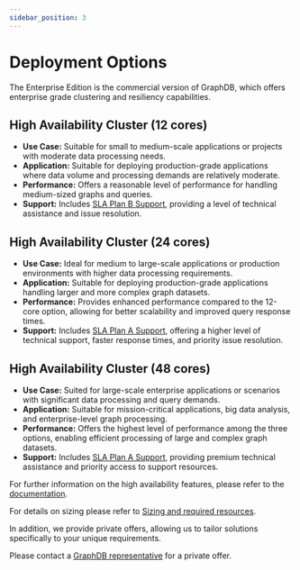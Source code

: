 ```yaml
---
sidebar_position: 3
---
```


# Deployment Options

The Enterprise Edition is the commercial version of GraphDB, which offers enterprise grade clustering 
and resiliency capabilities.

## High Availability Cluster (12 cores)

* **Use Case:** Suitable for small to medium-scale applications or projects with moderate data processing needs.
* **Application:** Suitable for deploying production-grade applications where data volume and processing demands are relatively moderate.
* **Performance:** Offers a reasonable level of performance for handling medium-sized graphs and queries.
* **Support:** Includes [SLA Plan B Support](../support/SUP-002#Definition-of-Premium-Business-Hours-3rd-Level-SLA-Plans), 
  providing a level of technical assistance and issue resolution.

## High Availability Cluster (24 cores)

* **Use Case:** Ideal for medium to large-scale applications or production environments 
  with higher data processing requirements.
* **Application:** Suitable for deploying production-grade applications handling larger and more complex graph datasets.
* **Performance:** Provides enhanced performance compared to the 12-core option, allowing for better scalability 
  and improved query response times.
* **Support:** Includes [SLA Plan A Support](../support/SUP-002#Definition-of-Premium-Business-Hours-3rd-Level-SLA-Plans),
  offering a higher level of technical support, faster response times, and priority issue resolution.

## High Availability Cluster (48 cores)

* **Use Case:** Suited for large-scale enterprise applications or scenarios with significant data processing
  and query demands.
* **Application:** Suitable for mission-critical applications, big data analysis, and enterprise-level graph processing.
* **Performance:** Offers the highest level of performance among the three options, enabling efficient processing 
  of large and complex graph datasets.
* **Support:** Includes [SLA Plan A Support](../support/SUP-002#Definition-of-Premium-Business-Hours-3rd-Level-SLA-Plans),
  providing premium technical assistance and priority access to support resources.


For further information on the high availability features, please refer to the [documentation](https://graphdb.ontotext.com/documentation/10.3/cluster-basics.html#high-availability-features).

For details on sizing please refer to [Sizing and required resources](../sizing/SIZ-001).

In addition, we provide private offers, allowing us to tailor solutions specifically to your unique requirements.

Please contact a [GraphDB representative](https://www.ontotext.com/contact/) for a private offer. 